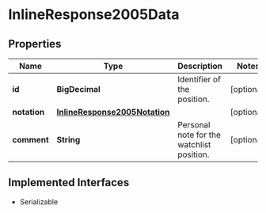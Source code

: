 

# InlineResponse2005Data


## Properties

Name | Type | Description | Notes
------------ | ------------- | ------------- | -------------
**id** | **BigDecimal** | Identifier of the position. |  [optional]
**notation** | [**InlineResponse2005Notation**](InlineResponse2005Notation.md) |  |  [optional]
**comment** | **String** | Personal note for the watchlist position. |  [optional]


## Implemented Interfaces

* Serializable


